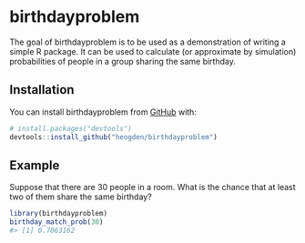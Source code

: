 
<!-- README.md is generated from README.Rmd. Please edit that file -->

# birthdayproblem

<!-- badges: start -->
<!-- badges: end -->

The goal of birthdayproblem is to be used as a demonstration of writing
a simple R package. It can be used to calculate (or approximate by
simulation) probabilities of people in a group sharing the same
birthday.

## Installation

You can install birthdayproblem from [GitHub](https://github.com/) with:

``` r
# install.packages("devtools")
devtools::install_github("heogden/birthdayproblem")
```

## Example

Suppose that there are 30 people in a room. What is the chance that at
least two of them share the same birthday?

``` r
library(birthdayproblem)
birthday_match_prob(30)
#> [1] 0.7063162
```
